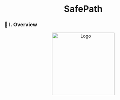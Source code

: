 <div align="center">
  <h1>SafePath</h1>
</div>

### 🧐 I. Overview

<div align="center">
  <img src="https://github.com/user-attachments/assets/6b9a200d-e747-451e-8297-a6c58d62358c" alt="Logo" width="200" height="200">
</div><br>

